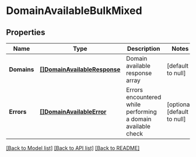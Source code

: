 # DomainAvailableBulkMixed

## Properties
Name | Type | Description | Notes
------------ | ------------- | ------------- | -------------
**Domains** | [**[]DomainAvailableResponse**](DomainAvailableResponse.md) | Domain available response array | [default to null]
**Errors** | [**[]DomainAvailableError**](DomainAvailableError.md) | Errors encountered while performing a domain available check | [optional] [default to null]

[[Back to Model list]](../README.md#documentation-for-models) [[Back to API list]](../README.md#documentation-for-api-endpoints) [[Back to README]](../README.md)



